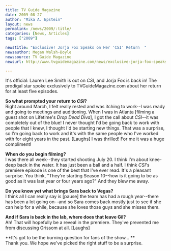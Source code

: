 ```yaml
---
title: TV Guide Magazine
date: 2009-08-27
author: "Mika A. Epstein"
layout: news
permalink: /news/2009/:title/
categories: [News, Articles]
tags: ["2009"]

newstitle: "Exclusive! Jorja Fox Speaks on Her 'CSI' Return  "
newsauthor: Megan Walsh-Boyle  
newssource: TV Guide Magazine  
newsurl: http://www.tvguidemagazine.com/news/exclusive-jorja-fox-speaks-on-her-csi-return-1853.html  

---
```


It's official: Lauren Lee Smith is out on *CSI*, and Jorja Fox is back in! The prodigal star spoke exclusively to TVGuideMagazine.com about her return for at least five episodes.

**So what prompted your return to *CSI*?**  
Right around March, I felt really rested and was itching to work--I was ready and going to meetings and auditioning. When I was in Atlanta [filming a guest shot on Lifetime's *Drop Dead Diva*], I got the call about *CSI*--it was completely out of the blue! I never thought I'd be going back to work with people that I knew, I thought I'd be starting new things. That was a surprise, so I'm going back to work and it's with the same people who I've worked with for eight years in the past. [Laughs] I was thrilled! For me it was a huge compliment!

**When do you begin filming?**  
I was there all week--they started shooting July 20. I think I'm about knee-deep back in the water. It has just been a ball and a half. I think *CSI*'s premiere episode is one of the best that I've ever read. It's a pleasant surprise. You think, "They're starting Season 10--how is it going to be as good as it was last year or four years ago?" And they blew me away.

**Do you know yet what brings Sara back to Vegas?**  
I think all I can really say is [pause] the team has had a rough year--there has been a lot going on--and so Sara comes back mostly just to see if she can help for a while, because she loves those guys and she misses them.

**And if Sara is back in the lab, where does that leave Gil?**  
Ah! That will hopefully be a reveal in the premiere. They've prevented me from discussing Grissom at all. [Laughs]

**It's got to be the burning question for fans of the show... **  
Thank you. We hope we've picked the right stuff to be a surprise.  
